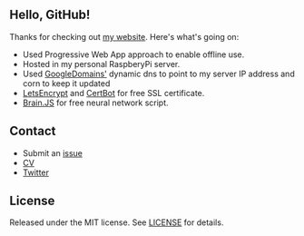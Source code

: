 ## Hello, GitHub!

Thanks for checking out [my website](https://tareqanwar.com/). Here's what's going on:

- Used Progressive Web App approach to enable offline use.
- Hosted in my personal RaspberyPi server.
- Used [GoogleDomains'](https://domains.google) dynamic dns to point to my server IP address and corn to keep it updated
- [LetsEncrypt](https://letsencrypt.org) and [CertBot](https://certbot.eff.org) for free SSL certificate.
- [Brain.JS](https://brain.js.org/) for free neural network script.

## Contact

* Submit an [issue](https://github.com/tareqanwar/tareqanwar.github.io/issues)
* [CV](https://tareqanwar.com/cv/)
* [Twitter](https://twitter.com/trqnwr/)

## License
Released under the MIT license. See [LICENSE](https://github.com/tmm/tmm.github.io/blob/master/LICENSE) for details.
